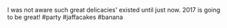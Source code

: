 I was not aware such great delicacies' existed until just now. 2017 is going to be great! #party #jaffacakes #banana 